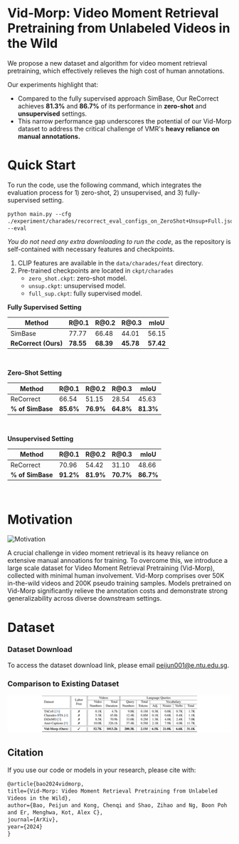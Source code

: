 # Vid-Morp: Video Moment Retrieval Pretraining from Unlabeled Videos in the Wild

<!--
**TLDR:**
We propose a novel pretraining dataset and algorithm for video moment retrieval that effectively reduces annotation costs.


## TLDR 
1. To reduce manual annotation costs for grounding, we introduce a large scale dataset collected with minimal human involvement for video moment retrieval pretraining.
2. We propose the ReCorrect algorithm
-->


We propose a new dataset and algorithm for video moment retrieval pretraining, which effectively relieves the high cost of human annotations.

Our experiments highlight that:
- Compared to the fully supervised approach SimBase, Our ReCorrect achieves **81.3%** and **86.7%**  of its performance  in  **zero-shot** and **unsupervised** settings.
- This narrow performance gap underscores the potential of our Vid-Morp dataset to address the critical challenge of VMR's **heavy reliance on manual annotations.**

# Quick Start

To run the code, use the following command, which integrates the evaluation process for 1) zero-shot, 2) unsupervised, and 3) fully-supervised setting.
```shell script
python main.py --cfg ./experiment/charades/recorrect_eval_configs_on_ZeroShot+Unsup+Full.json --eval
```

*You do not need any extra downloading to run the code*, as the repository is self-contained with necessary features and checkpoints. 
1. CLIP features are available in the `data/charades/feat` directory.
2. Pre-trained checkpoints are located in `ckpt/charades`
    - `zero_shot.ckpt`: zero-shot model.
    - `unsup.ckpt`: unsupervised model.
    - `full_sup.ckpt`: fully supervised model.
    
**Fully Supervised Setting**

| Method | R\@0.1 | R\@0.2 | R\@0.3 | mIoU |
| ---- | ---- | ---- | ---- | ---- |
| SimBase | 77.77 | 66.48 | 44.01 | 56.15 |
| **ReCorrect (Ours)** | **78.55** | **68.39** | **45.78** | **57.42** |
<p>&nbsp;</p>

**Zero-Shot Setting**

| Method | R\@0.1 | R\@0.2 | R\@0.3 | mIoU |
| ---- | ---- | ---- | ---- | ---- |
| ReCorrect | 66.54 | 51.15 | 28.54 | 45.63 |
| **% of SimBase** | **85.6%** | **76.9%** | **64.8%** | **81.3%** |
<p>&nbsp;</p>

**Unsupervised Setting**

| Method | R\@0.1 | R\@0.2 | R\@0.3 | mIoU |
| ---- | ---- | ---- | ---- | ---- |
| ReCorrect | 70.96 | 54.42 | 31.10 | 48.66 |
| **% of SimBase** | **91.2%** | **81.9%** | **70.7%** | **86.7%** |
<p>&nbsp;</p>



# Motivation

<!--
<div align="center">
    <img src="./fig/intro.png" alt="Overview" width="50%"/>
</div>
-->
![Motivation](./fig/intro.png)

A crucial challenge in video moment retrieval is its heavy reliance on extensive manual annoations for training. To overcome this, we introduce a large scale dataset for Video Moment Retrieval Pretraining (Vid-Morp), collected with minimal human involvement. Vid-Morp comprises over 50K in-the-wild videos and 200K pseudo training samples. Models pretrained on Vid-Morp significantly relieve the annotation costs and demonstrate strong generalizability across diverse downstream settings.

# Dataset
### Dataset Download
To access the dataset download link, please email [peijun001@e.ntu.edu.sg](mailto:peijun001@e.ntu.edu.sg).

### Comparison to Existing Dataset

![Dataset Comparision](./fig/dataset_compare.png)


## Citation
If you use our code or models in your research, please cite with:
```
@article{bao2024vidmorp,
title={Vid-Morp: Video Moment Retrieval Pretraining from Unlabeled Videos in the Wild},
author={Bao, Peijun and Kong, Chenqi and Shao, Zihao and Ng, Boon Poh and Er, Menghwa, Kot, Alex C}, 
journal={ArXiv},
year={2024}
}
```